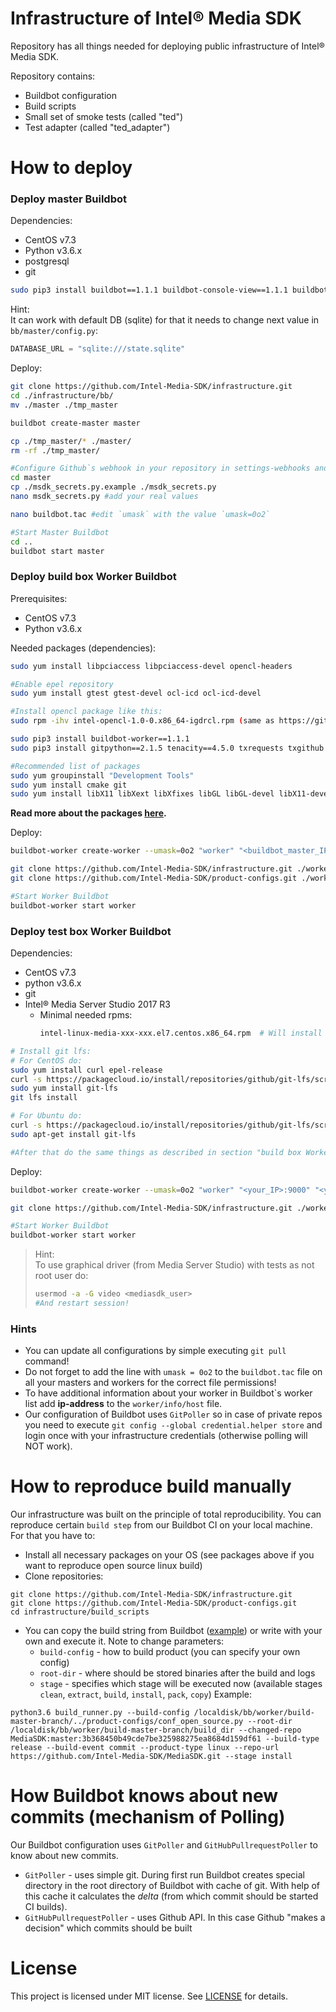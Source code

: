 # Infrastructure of Intel® Media SDK
Repository has all things needed for deploying public infrastructure of Intel® Media SDK.  
  
Repository contains:  
- Buildbot configuration
- Build scripts
- Small set of smoke tests (called "ted")
- Test adapter (called "ted_adapter")


# How to deploy
### Deploy master Buildbot
Dependencies:
- CentOS v7.3
- Python v3.6.x
- postgresql
- git

```bash
sudo pip3 install buildbot==1.1.1 buildbot-console-view==1.1.1 buildbot-www==1.1.1
```
Hint:  
It can work with default DB (sqlite) for that it needs to change next value in `bb/master/config.py`:
```python
DATABASE_URL = "sqlite:///state.sqlite"
```

Deploy:
```bash
git clone https://github.com/Intel-Media-SDK/infrastructure.git
cd ./infrastructure/bb/
mv ./master ./tmp_master

buildbot create-master master

cp ./tmp_master/* ./master/
rm -rf ./tmp_master/

#Configure Github`s webhook in your repository in settings-webhooks and create Github`s token after that do:
cd master
cp ./msdk_secrets.py.example ./msdk_secrets.py
nano msdk_secrets.py #add your real values

nano buildbot.tac #edit `umask` with the value `umask=0o2`

#Start Master Buildbot
cd ..
buildbot start master

```
### Deploy build box Worker Buildbot
Prerequisites:
- CentOS v7.3
- Python v3.6.x

Needed packages (dependencies):
```bash
sudo yum install libpciaccess libpciaccess-devel opencl-headers

#Enable epel repository
sudo yum install gtest gtest-devel ocl-icd ocl-icd-devel

#Install opencl package like this:
sudo rpm -ihv intel-opencl-1.0-0.x86_64-igdrcl.rpm (same as https://github.com/intel/compute-runtime/releases/tag/2018ww18-010782)
```

```bash
sudo pip3 install buildbot-worker==1.1.1
sudo pip3 install gitpython==2.1.5 tenacity==4.5.0 txrequests txgithub service_identity

#Recommended list of packages
sudo yum groupinstall "Development Tools"
sudo yum install cmake git
sudo yum install libX11 libXext libXfixes libGL libGL-devel libX11-devel 
```
**Read more about the packages [here](docs/packages.md).**

Deploy:
```bash
buildbot-worker create-worker --umask=0o2 "worker" "<buildbot_master_IP>:9000" "<your_worker_name>" "pass"

git clone https://github.com/Intel-Media-SDK/infrastructure.git ./worker/infrastructure
git clone https://github.com/Intel-Media-SDK/product-configs.git ./worker/product-configs

#Start Worker Buildbot
buildbot-worker start worker
```

### Deploy test box Worker Buildbot
Dependencies:
- CentOS v7.3
- python v3.6.x
- git
- Intel® Media Server Studio 2017 R3
  - Minimal needed rpms:
      ```bash
      intel-linux-media-xxx-xxx.el7.centos.x86_64.rpm  # Will install iHD_drv_video.so etc
      ```

```bash
# Install git lfs:
# For CentOS do:
sudo yum install curl epel-release
curl -s https://packagecloud.io/install/repositories/github/git-lfs/script.rpm.sh | sudo bash
sudo yum install git-lfs
git lfs install

# For Ubuntu do:
curl -s https://packagecloud.io/install/repositories/github/git-lfs/script.deb.sh | sudo bash
sudo apt-get install git-lfs

#After that do the same things as described in section "build box Worker"
```

Deploy:
```bash
buildbot-worker create-worker --umask=0o2 "worker" "<your_IP>:9000" "<your_worker_name>" "pass"

git clone https://github.com/Intel-Media-SDK/infrastructure.git ./worker/infrastructure

#Start Worker Buildbot
buildbot-worker start worker
```
>Hint:  
>To use graphical driver (from Media Server Studio) with tests as not root user do: 
>```bash
>usermod -a -G video <mediasdk_user>
>#And restart session!
>```

### Hints
- You can update all configurations by simple executing `git pull` command!
- Do not forget to add the line with `umask = 0o2` to the `buildbot.tac` file on all your masters and workers for the correct file permissions!
- To have additional information about your worker in Buildbot\`s worker list add **ip-address** to the `worker/info/host` file.
- Our configuration of Buildbot uses `GitPoller` so in case of private repos you need to execute `git config --global credential.helper store` and login once with your infrastructure credentials (otherwise polling will NOT work).

# How to reproduce build manually 
Our infrastructure was built on the principle of total reproducibility. You can reproduce certain `build step` from our Buildbot CI on your local machine. For that you have to:  
- Install all necessary packages on your OS (see packages above if you want to reproduce open source linux build)
- Clone repositories:
```
git clone https://github.com/Intel-Media-SDK/infrastructure.git
git clone https://github.com/Intel-Media-SDK/product-configs.git
cd infrastructure/build_scripts
```
- You can copy the build string from Buildbot ([example](http://mediasdk.intel.com/buildbot/#/builders/3/builds/122/steps/3/logs/stdio)) or write with your own and execute it. Note to change parameters: 
    - `build-config` - how to build product (you can specify your own config)
    - `root-dir` - where should be stored binaries after the build and logs
    - `stage` - specifies which stage will be executed now (available stages `clean`, `extract`, `build`, `install`, `pack`, `copy`)
Example:
```
python3.6 build_runner.py --build-config /localdisk/bb/worker/build-master-branch/../product-configs/conf_open_source.py --root-dir /localdisk/bb/worker/build-master-branch/build_dir --changed-repo MediaSDK:master:3b368450b49cde7be325988275ea8684d159df61 --build-type release --build-event commit --product-type linux --repo-url https://github.com/Intel-Media-SDK/MediaSDK.git --stage install
```

# How Buildbot knows about new commits (mechanism of Polling)
Our Buildbot configuration uses `GitPoller` and `GitHubPullrequestPoller` to know about new commits.  
- `GitPoller` - uses simple git. During first run Buildbot creates special directory in the root directory of Buildbot with cache of git. With help of this cache it calculates the *delta* (from which commit should be started CI builds).
- `GitHubPullrequestPoller` - uses Github API. In this case Github "makes a decision" which commits should be built

# License
This project is licensed under MIT license. See [LICENSE](./LICENSE) for details.
